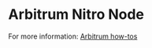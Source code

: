 
# Arbitrum Nitro Node
For more information: [Arbitrum how-tos](https://docs.arbitrum.io/node-running/how-tos/running-a-full-node)